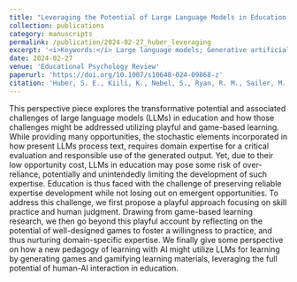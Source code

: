 ```yaml
---
title: "Leveraging the Potential of Large Language Models in Education Through Playful and Game‑Based Learning"
collection: publications
category: manuscripts
permalink: /publication/2024-02-27_huber_leveraging
excerpt: '<i>Keywords:</i> Large language models; Generative artificial intelligence; Education; Playful learning; Gamification; Game-based learning'
date: 2024-02-27
venue: 'Educational Psychology Review'
paperurl: 'https://doi.org/10.1007/s10648-024-09868-z'
citation: 'Huber, S. E., Kiili, K., Nebel, S., Ryan, R. M., Sailer, M., & Ninaus, M. (2024). Leveraging the Potential of Large Language Models in Education Through Playful and Game‑Based Learning. <i>Educational Psychology Review, 36</i>(1), 25.'
---
```


This perspective piece explores the transformative potential and associated challenges of large language models (LLMs) in education and how those challenges might be addressed utilizing playful and game-based learning. While providing many opportunities, the stochastic elements incorporated in how present LLMs process text, requires domain expertise for a critical evaluation and responsible use of the generated output. Yet, due to their low opportunity cost, LLMs in education may pose some risk of over-reliance, potentially and unintendedly limiting the development of such expertise. Education is thus faced with the challenge of preserving reliable expertise development while not losing out on emergent opportunities. To address this challenge, we first propose a playful approach focusing on skill practice and human judgment. Drawing from game-based learning research, we then go beyond this playful account by reflecting on the potential of well-designed games to foster a willingness to practice, and thus nurturing domain-specific expertise. We finally give some perspective on how a new pedagogy of learning with AI might utilize LLMs for learning by generating games and gamifying learning materials, leveraging the full potential of human-AI interaction in education.